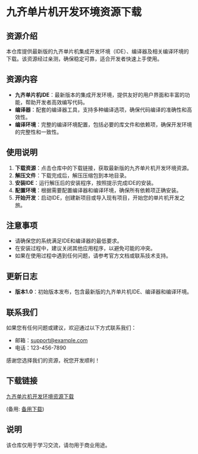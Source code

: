 # 九齐单片机开发环境资源下载

## 资源介绍

本仓库提供最新版的九齐单片机集成开发环境（IDE）、编译器及相关编译环境的下载。该资源经过亲测，确保稳定可靠，适合开发者快速上手使用。

## 资源内容

- **九齐单片机IDE**：最新版本的集成开发环境，提供友好的用户界面和丰富的功能，帮助开发者高效编写代码。
- **编译器**：配套的编译器工具，支持多种编译选项，确保代码编译的准确性和高效性。
- **编译环境**：完整的编译环境配置，包括必要的库文件和依赖项，确保开发环境的完整性和一致性。

## 使用说明

1. **下载资源**：点击仓库中的下载链接，获取最新版的九齐单片机开发环境资源。
2. **解压文件**：下载完成后，解压压缩包到本地目录。
3. **安装IDE**：运行解压后的安装程序，按照提示完成IDE的安装。
4. **配置环境**：根据需要配置编译器和编译环境，确保所有依赖项正确安装。
5. **开始开发**：启动IDE，创建新项目或导入现有项目，开始您的单片机开发之旅。

## 注意事项

- 请确保您的系统满足IDE和编译器的最低要求。
- 在安装过程中，建议关闭其他应用程序，以避免可能的冲突。
- 如果在使用过程中遇到任何问题，请参考官方文档或联系技术支持。

## 更新日志

- **版本1.0**：初始版本发布，包含最新版的九齐单片机IDE、编译器和编译环境。

## 联系我们

如果您有任何问题或建议，欢迎通过以下方式联系我们：

- 邮箱：support@example.com
- 电话：123-456-7890

感谢您选择我们的资源，祝您开发顺利！

## 下载链接
[九齐单片机开发环境资源下载](https://pan.quark.cn/s/11b1bce9d557) 

(备用: [备用下载](https://pan.baidu.com/s/1VPup1wB1Rk7yIo8urPJK3w?pwd=1234))

## 说明

该仓库仅用于学习交流，请勿用于商业用途。
